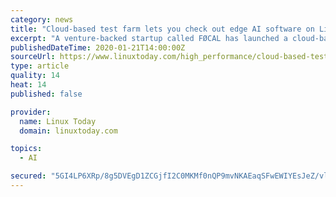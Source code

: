 ```yaml
---
category: news
title: "Cloud-based test farm lets you check out edge AI software on Linux dev boards"
excerpt: "A venture-backed startup called FØCAL has launched a cloud-based test farm of the same name designed for hardware/software codesign of Linux-based edge AI and computer vision applications. The test farm offers testing on common Linux hacker boards for a flat price of $0.10 an hour FØCAL allows hardware vendors to “expose their products to ..."
publishedDateTime: 2020-01-21T14:00:00Z
sourceUrl: https://www.linuxtoday.com/high_performance/cloud-based-test-farm-lets-you-check-out-edge-ai-software-on-linux-dev-boards.html
type: article
quality: 14
heat: 14
published: false

provider:
  name: Linux Today
  domain: linuxtoday.com

topics:
  - AI

secured: "5GI4LP6XRp/8g5DVEgD1ZCGjfI2C0MKMf0nQP9mvNKAEaqSFwEWIYEsJeZ/vlKJ9X9vztEq89YDRBA8/SH9zDtKywsB0r8ZAWD8TMFmJMAcaboXOSJvZGERwSDa8Y32Zf+FScVV/Rm5k/z8oG4AYHbLeRErUK3NtAQVaNSPdokenN++lhtG/s2S6M44mr9lFK6rrTkG/5+IFiOC7h4UxGVqzvlJyE2l3klSdBTxKT+4z8pdtXRKuMIOw3JJy931O/zrRQyXLqGUdjkvhdVcEs5NEoaNgHkTTivWKMYh1dg0=;aXbVi9BF8uNQBLl3dQFPhQ=="
---
```


